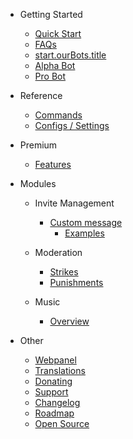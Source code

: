 - Getting Started

  - [Quick Start](/ro/getting-started/quick-start.md)
  - [FAQs](/ro/getting-started/faq.md)
  - [start.ourBots.title](/ro/getting-started/our-bots.md)
  - [Alpha Bot](/ro/getting-started/alpha.md)
  - [Pro Bot](/ro/getting-started/pro.md)

- Reference

  - [Commands](/ro/reference/commands.md)
  - [Configs / Settings](/ro/reference/settings.md)

- Premium

  - [Features](/ro/premium/features.md)

- Modules

  - Invite Management

    - [Custom message](/ro/modules/invites/custom-messages.md)
      - [Examples](/ro/modules/invites/examples.md)

  - Moderation

    - [Strikes](/ro/modules/moderation/strikes.md)
    - [Punishments](/ro/modules/moderation/punishments.md)

  - Music

    - [Overview](/ro/modules/music/overview.md)

- Other

  - [Webpanel](/ro/other/webpanel.md)
  - [Translations](/ro/other/translations.md)
  - [Donating](/ro/other/donating.md)
  - [Support](/ro/other/support.md)
  - [Changelog](/ro/other/changelog.md)
  - [Roadmap](/ro/other/roadmap.md)
  - [Open Source](/ro/other/open-source.md)
